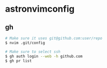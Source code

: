 # astronvimconfig
## gh

```sh
# Make sure it uses git@github.com:user/repo
$ nvim .git/config

# Make sure to select ssh
$ gh auth login --web -h github.com
$ gh pr list
```



